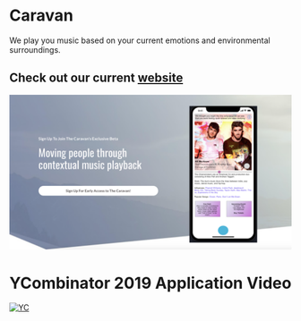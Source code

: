 # Caravan

We play you music based on your current emotions and environmental surroundings.

## Check out our current [website](https://www.caravantracks.com)

![](images/website_screenshot.png?raw=true)

# YCombinator 2019 Application Video

[![YC](https://j.gifs.com/G5pEO7.gif)](https://www.youtube.com/watch?v=bk2pkZ-72Z4&feature=youtu.be)

